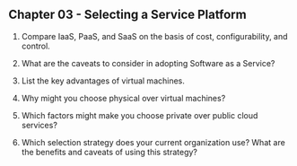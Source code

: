 ## Chapter 03 - Selecting a Service Platform

1. Compare IaaS, PaaS, and SaaS on the basis of cost, configurability, and control.

2. What are the caveats to consider in adopting Software as a Service?

3. List the key advantages of virtual machines.

4. Why might you choose physical over virtual machines?

5. Which factors might make you choose private over public cloud services?

6. Which selection strategy does your current organization use? What are the benefits and caveats of using this strategy?

